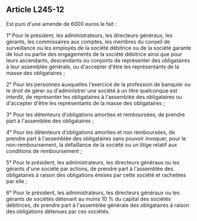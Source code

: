 Article L245-12
----
Est puni d'une amende de 6000 euros le fait :

1° Pour le président, les administrateurs, les directeurs généraux, les gérants,
les commissaires aux comptes, les membres du conseil de surveillance ou les
employés de la société débitrice ou de la société garante de tout ou partie des
engagements de la société débitrice ainsi que pour leurs ascendants, descendants
ou conjoints de représenter des obligataires à leur assemblée générale, ou
d'accepter d'être les représentants de la masse des obligataires ;

2° Pour les personnes auxquelles l'exercice de la profession de banquier ou le
droit de gérer ou d'administrer une société à un titre quelconque est interdit,
de représenter les obligataires à l'assemblée des obligataires ou d'accepter
d'être les représentants de la masse des obligataires ;

3° Pour les détenteurs d'obligations amorties et remboursées, de prendre part à
l'assemblée des obligataires ;

4° Pour les détenteurs d'obligations amorties et non remboursées, de prendre
part à l'assemblée des obligataires sans pouvoir invoquer, pour le
non-remboursement, la défaillance de la société ou un litige relatif aux
conditions de remboursement ;

5° Pour le président, les administrateurs, les directeurs généraux ou les
gérants d'une société par actions, de prendre part à l'assemblée des
obligataires à raison des obligations émises par cette société et rachetées par
elle ;

6° Pour le président, les administrateurs, les directeurs généraux ou les
gérants de sociétés détenant au moins 10 % du capital des sociétés débitrices,
de prendre part à l'assemblée générale des obligataires à raison des obligations
détenues par ces sociétés.

